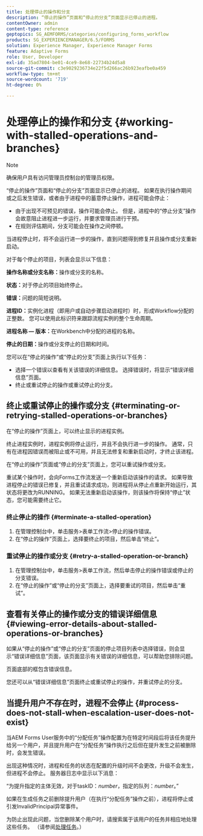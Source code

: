 ```yaml
---
title: 处理停止的操作和分支
description: “停止的操作”页面和“停止的分支”页面显示已停止的进程。
contentOwner: admin
content-type: reference
geptopics: SG_AEMFORMS/categories/configuring_forms_workflow
products: SG_EXPERIENCEMANAGER/6.5/FORMS
solution: Experience Manager, Experience Manager Forms
feature: Adaptive Forms
role: User, Developer
exl-id: 35ad7804-be01-4ce9-8e68-22734b24d5a8
source-git-commit: c3e9029236734e22f5d266ac26b923eafbe0a459
workflow-type: tm+mt
source-wordcount: '719'
ht-degree: 0%

---
```


# 处理停止的操作和分支 {#working-with-stalled-operations-and-branches}

>[!NOTE]
> 
> 确保用户具有访问管理员控制台的管理员权限。

“停止的操作”页面和“停止的分支”页面显示已停止的进程。 如果在执行操作期间或之后发生错误，或者由于进程中的蓄意停止操作，进程可能会停止：

* 由于出现不可预见的错误，操作可能会停止。 但是，进程中的“停止分支”操作会故意阻止进程进一步运行，并要求管理员进行干预。
* 在规则评估期间，分支可能会在操作之间停顿。

当进程停止时，将不会运行进一步的操作，直到问题得到修复并且操作或分支重新启动。

对于每个停止的项目，列表会显示以下信息：

**操作名称或分支名称：**&#x200B;操作或分支的名称。

**状态：**&#x200B;对于停止的项目始终停止。

**错误：**&#x200B;问题的简短说明。

**进程ID：**&#x200B;实例化进程（即用户或自动步骤启动进程时）时，形成Workflow分配的正整数。 您可以使用此标识符来跟踪流程实例的整个生命周期。

**进程名称 — 版本：**&#x200B;在Workbench中分配的进程的名称。

**停止的日期：**&#x200B;操作或分支停止的日期和时间。

您可以在“停止的操作”或“停止的分支”页面上执行以下任务：

* 选择一个错误以查看有关该错误的详细信息。 选择错误时，将显示“错误详细信息”页面。
* 终止或重试停止的操作或重试停止的分支。

## 终止或重试停止的操作或分支 {#terminating-or-retrying-stalled-operations-or-branches}

在“停止的操作”页面上，可以终止显示的进程实例。

终止进程实例时，进程实例将停止运行，并且不会执行进一步的操作。 通常，只有在进程因错误而被阻止或不可用，并且无法修复和重新启动时，才终止该进程。

在“停止的操作”页面或“停止的分支”页面上，您可以重试操作或分支。

重试某个操作时，会向Forms工作流发送一个重新启动该操作的请求。 如果导致进程停止的错误已修复，并且重试请求成功，则进程将从停止点重新开始运行，其状态将更改为RUNNING。 如果无法重新启动该操作，则该操作将保持“停止”状态，您可能需要终止它。

### 终止停止的操作 {#terminate-a-stalled-operation}

1. 在管理控制台中，单击服务>表单工作流>停止的操作错误。
1. 在“停止的操作”页面上，选择要终止的项目，然后单击“终止”。

### 重试停止的操作或分支 {#retry-a-stalled-operation-or-branch}

1. 在管理控制台中，单击服务>表单工作流，然后单击停止的操作错误或停止的分支错误。
1. 在“停止的操作”或“停止的分支”页面上，选择要重试的项目，然后单击“重试”。

## 查看有关停止的操作或分支的错误详细信息 {#viewing-error-details-about-stalled-operations-or-branches}

如果从“停止的操作”或“停止的分支”页面的停止项目列表中选择错误，则会显示“错误详细信息”页面，该页面显示有关错误的详细信息，可以帮助您排除问题。

页面底部的框包含错误信息。

您还可以从“错误详细信息”页面终止或重试停止的操作，并重试停止的分支。

## 当提升用户不存在时，进程不会停止 {#process-does-not-stall-when-escalation-user-does-not-exist}

当AEM Forms User服务中的“分配任务”操作配置为在特定时间段后将该任务提升给另一个用户，并且提升用户在“分配任务”操作执行之后但在提升发生之前被删除时，会发生错误。

出现这种情况时，进程和任务的状态在配置的升级时间不会更改，升级不会发生，但进程不会停止。 服务器日志中显示以下消息：

“为提升指定的主体无效，对于taskID：*number*，指定的队列：*number*。”

如果在生成任务之前删除提升用户（在执行“分配任务”操作之前），进程将停止或引发InvalidPrincipal异常事件。

为防止出现此问题，当您删除某个用户时，请搜索属于该用户的任务并相应地处理这些任务。 （请参阅[处理任务](/help/forms/using/admin-help/tasks.md#working-with-tasks)。）
